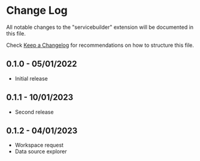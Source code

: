 # Change Log

All notable changes to the "servicebuilder" extension will be documented in this file.

Check [Keep a Changelog](http://keepachangelog.com/) for recommendations on how to structure this file.

## 0.1.0 - 05/01/2022

- Initial release

## 0.1.1 - 10/01/2023

- Second release

## 0.1.2 - 04/01/2023

- Workspace request
- Data source explorer

